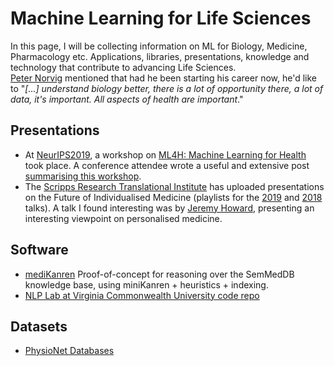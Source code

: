 # Machine Learning for Life Sciences  

In this page, I will be collecting information on ML for Biology, Medicine, Pharmacology etc. Applications, libraries, presentations, knowledge and technology that contribute to advancing Life Sciences.  
[Peter Norvig](https://youtu.be/hVW1mwLtDcI?t=890) mentioned that had he been starting his career now, he'd like to "_[...] understand biology better, there is a lot of opportunity there, a lot of data, it's important. All aspects of health are important_."

## Presentations  
- At [NeurIPS2019](https://neurips.cc), a workshop on [ML4H: Machine Learning for Health](https://ml4health.github.io/2019/pages/schedule.html) took place. A conference attendee wrote a useful and extensive post [summarising this workshop](https://willieboag.wordpress.com/2019/12/27/ml4h-2019-machine-learning-for-health/).  
- The [Scripps Research Translational Institute](https://www.scripps.edu/science-and-medicine/translational-institute/index.html) has uploaded presentations on the Future of Individualised Medicine (playlists for the [2019](https://www.youtube.com/playlist?list=PLoh75bAP4Qoh_DKJGrWudy9GNTNEzyXvG) and [2018](https://www.youtube.com/playlist?list=PLoh75bAP4Qog_EQqynBixihxtsXCe6B72) talks). A talk I found interesting was by [Jeremy Howard](https://www.youtube.com/watch?v=jiLPUkpH6Kg), presenting an interesting viewpoint on personalised medicine.  

## Software
- [mediKanren](https://github.com/webyrd/mediKanren) Proof-of-concept for reasoning over the SemMedDB knowledge base, using miniKanren + heuristics + indexing.  
- [NLP Lab at Virginia Commonwealth University code repo](https://github.com/NLPatVCU)  

## Datasets 
- [PhysioNet Databases](https://physionet.org/about/database/)  
